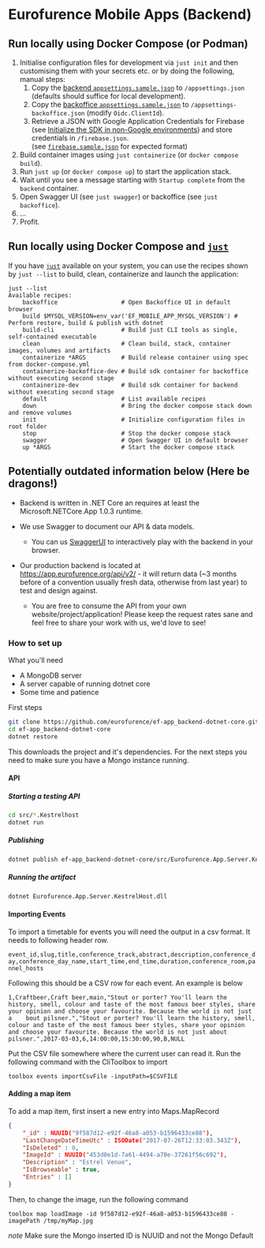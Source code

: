 # Eurofurence Mobile Apps (Backend)

## Run locally using Docker Compose (or Podman)

1. Initialise configuration files for development via `just init` and then customising them with your secrets etc. or by doing the following, manual steps:
   1. Copy the [backend `appsettings.sample.json`](src/Eurofurence.App.Server.Web/appsettings.sample.json) to `/appsettings.json` (defaults should suffice for local development).
   2. Copy the [backoffice `appsettings.sample.json`](src/Eurofurence.App.Backoffice/wwwroot/appsettings.sample.json) to `/appsettings-backoffice.json` (modify `Oidc.ClientId`).
   3. Retrieve a JSON with Google Application Credentials for Firebase (see [Initialize the SDK in non-Google environments](https://firebase.google.com/docs/admin/setup#initialize_the_sdk_in_non-google_environments)) and store credentials in `/firebase.json`.  
   (see [`firebase.sample.json`](src/Eurofurence.App.Server.Web/firebase.sample.json) for expected format)
2. Build container images using `just containerize` (or `docker compose build`).
3. Run `just up` (or `docker compose up`) to start the application stack.
4. Wait until you see a message starting with `Startup complete` from the `backend` container.
5. Open Swagger UI (see `just swagger`) or backoffice (see `just backoffice`).
6. …
7. Profit.

## Run locally using Docker Compose and [`just`](https://github.com/casey/just)

If you have [`just`](https://github.com/casey/just) available on your system, you can use the recipes shown by `just --list` to build, clean, containerize and launch the application:

```plain
just --list
Available recipes:
    backoffice                  # Open Backoffice UI in default browser
    build $MYSQL_VERSION=env_var('EF_MOBILE_APP_MYSQL_VERSION') # Perform restore, build & publish with dotnet
    build-cli                   # Build just CLI tools as single, self-contained executable
    clean                       # Clean build, stack, container images, volumes and artifacts
    containerize *ARGS          # Build release container using spec from docker-compose.yml
    containerize-backoffice-dev # Build sdk container for backoffice without executing second stage
    containerize-dev            # Build sdk container for backend without executing second stage
    default                     # List available recipes
    down                        # Bring the docker compose stack down and remove volumes
    init                        # Initialize configuration files in root folder
    stop                        # Stop the docker compose stack
    swagger                     # Open Swagger UI in default browser
    up *ARGS                    # Start the docker compose stack
```

## Potentially outdated information below (Here be dragons!)

- Backend is written in .NET Core an requires at least the Microsoft.NETCore.App 1.0.3 runtime.

- We use Swagger to document our API & data models.
  - You can us [SwaggerUI](https://app.eurofurence.org/swagger/v2/ui/) to interactively play with the backend in your browser.

- Our production backend is located at <https://app.eurofurence.org/api/v2/> - it will return data (~3 months before of a convention usually fresh data, otherwise from last year) to test and design against.
  - You are free to consume the API from your own website/project/application! Please keep the request rates sane and feel free to share your work with us, we'd love to see!

### How to set up

What you'll need

- A MongoDB server
- A server capable of running dotnet core
- Some time and patience

First steps

```bash
git clone https://github.com/eurofurence/ef-app_backend-dotnet-core.git
cd ef-app_backend-dotnet-core
dotnet restore
```

This downloads the project and it's dependencies. For the next steps you need to make sure you have a Mongo instance running.

#### API

##### Starting a testing API

```bash
cd src/*.Kestrelhost
dotnet run
```

##### Publishing

```bash
dotnet publish ef-app_backend-dotnet-core/src/Eurofurence.App.Server.KestrelHost/Eurofurence.App.Server.KestrelHost.csproj --output "pwd/artifacts" —configuration Release —framework netcoreapp2.0
```

##### Running the artifact

```bash
dotnet Eurofurence.App.Server.KestrelHost.dll
```

#### Importing Events

To import a timetable for events you will need the output in a csv format. It needs to following header row.

`event_id,slug,title,conference_track,abstract,description,conference_day,conference_day_name,start_time,end_time,duration,conference_room,pannel_hosts`

Following this should be a CSV row for each event. An example is below

```csv
1,Craftbeer,Craft beer,main,"Stout or porter? You'll learn the history, smell, colour and taste of the most famous beer styles, share your opinion and choose your favourite. Because the world is not just a    bout pilsner.","Stout or porter? You'll learn the history, smell, colour and taste of the most famous beer styles, share your opinion and choose your favourite. Because the world is not just about pilsner.",2017-03-03,6,14:00:00,15:30:00,90,B,NULL
```

Put the CSV file somewhere  where the current  user can read it. Run the following command with the CliToolbox to import

`toolbox events importCsvFile -inputPath=$CSVFILE`

#### Adding a map item

To add a map item, first insert a new entry into Maps.MapRecord

```json
{
    "_id" : NUUID("9f587d12-e92f-46a8-a053-b1596433ce88"),
    "LastChangeDateTimeUtc" : ISODate("2017-07-26T12:33:03.343Z"),
    "IsDeleted" : 0,
    "ImageId" : NUUID("453d0e1d-7a61-4494-a70e-37261f56c692"),
    "Description" : "Estrel Venue",
    "IsBrowseable" : true,
    "Entries" : []
}
```

Then, to change the image, run the following command

`toolbox map loadImage -id 9f587d12-e92f-46a8-a053-b1596433ce88 -imagePath /tmp/myMap.jpg`

*note* Make sure the Mongo inserted ID is NUUID and not the Mongo Default
